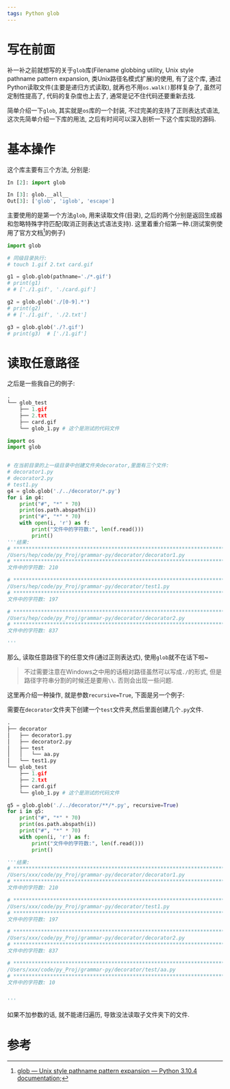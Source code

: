 ```yaml
---
tags: Python glob
---
```




# 写在前面

补一补之前就想写的关于`glob`库(Filename globbing utility, Unix style pathname pattern expansion, 类Unix路径名模式扩展)的使用, 有了这个库, 通过Python读取文件(主要是递归方式读取), 就再也不用`os.walk()`那样复杂了, 虽然可定制性提高了, 代码的复杂度也上去了, 通常是记不住代码还要重新去找. 



简单介绍一下`glob`, 其实就是`os`库的一个封装, 不过完美的支持了正则表达式语法, 这次先简单介绍一下库的用法, 之后有时间可以深入剖析一下这个库实现的源码. 



# 基本操作

这个库主要有三个方法, 分别是:

```python
In [2]: import glob

In [3]: glob.__all__
Out[3]: ['glob', 'iglob', 'escape']
```



主要使用的是第一个方法`glob`, 用来读取文件(目录), 之后的两个分别是返回生成器和忽略特殊字符匹配(取消正则表达式语法支持). 这里着重介绍第一种.(测试案例使用了官方文档[^1]的例子)



```python
import glob

# 同级目录执行: 
# touch 1.gif 2.txt card.gif

g1 = glob.glob(pathname='./*.gif')
# print(g1)
# # ['./1.gif', './card.gif']

g2 = glob.glob('./[0-9].*')
# print(g2)
# # ['./1.gif', './2.txt']

g3 = glob.glob('./?.gif')
# print(g3)  # ['./1.gif']
```



# 读取任意路径

之后是一些我自己的例子:

```python
.
└── glob_test
    ├── 1.gif
    ├── 2.txt
    ├── card.gif
    └── glob_1.py # 这个是测试的代码文件
```



```python
import os
import glob


# 在当前目录的上一级目录中创建文件夹decorator,里面有三个文件:
# decorator1.py
# decorator2.py
# test1.py
g4 = glob.glob('./../decorator/*.py')
for i in g4:
    print("#", "*" * 70)
    print(os.path.abspath(i))
    print("#", "*" * 70)
    with open(i, 'r') as f:
        print("文件中的字符数:", len(f.read()))
        print()
'''结果:
# **********************************************************************
/Users/hep/code/py_Proj/grammar-py/decorator/decorator1.py
# **********************************************************************
文件中的字符数: 210

# **********************************************************************
/Users/hep/code/py_Proj/grammar-py/decorator/test1.py
# **********************************************************************
文件中的字符数: 197

# **********************************************************************
/Users/hep/code/py_Proj/grammar-py/decorator/decorator2.py
# **********************************************************************
文件中的字符数: 837

'''
```

那么, 读取任意路径下的任意文件(通过正则表达式), 使用`glob`就不在话下啦~

>    不过需要注意在Windows之中用的话相对路径虽然可以写成`./`的形式, 但是路径字符串分割的时候还是要用`\\`. 否则会出现一些问题. 



这里再介绍一种操作, 就是参数`recursive=True`, 下面是另一个例子:

需要在`decorator`文件夹下创建一个`test`文件夹,然后里面创建几个`.py`文件.

```python
.
├── decorator
│   ├── decorator1.py
│   ├── decorator2.py
│   ├── test
│   │   └── aa.py
│   └── test1.py
└── glob_test
    ├── 1.gif
    ├── 2.txt
    ├── card.gif
    └── glob_1.py # 这个是测试的代码文件
```



```python
g5 = glob.glob('./../decorator/**/*.py', recursive=True)
for i in g5:
    print("#", "*" * 70)
    print(os.path.abspath(i))
    print("#", "*" * 70)
    with open(i, 'r') as f:
        print("文件中的字符数:", len(f.read()))
        print()

'''结果:
# **********************************************************************
/Users/xxx/code/py_Proj/grammar-py/decorator/decorator1.py
# **********************************************************************
文件中的字符数: 210

# **********************************************************************
/Users/xxx/code/py_Proj/grammar-py/decorator/test1.py
# **********************************************************************
文件中的字符数: 197

# **********************************************************************
/Users/xxx/code/py_Proj/grammar-py/decorator/decorator2.py
# **********************************************************************
文件中的字符数: 837

# **********************************************************************
/Users/xxx/code/py_Proj/grammar-py/decorator/test/aa.py
# **********************************************************************
文件中的字符数: 10


'''
```

如果不加参数的话, 就不能递归遍历, 导致没法读取子文件夹下的文件. 



# 参考

[^1]: [glob — Unix style pathname pattern expansion — Python 3.10.4 documentation](https://docs.python.org/3/library/glob.html?highlight=glob#module-glob);